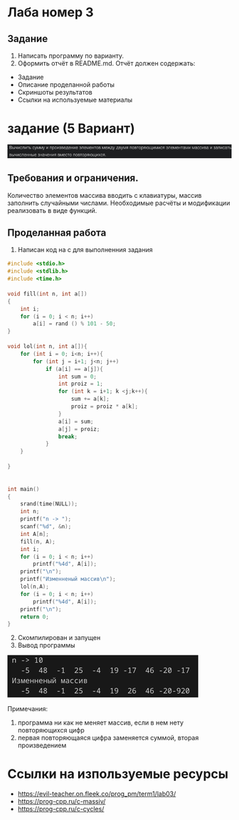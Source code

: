 # Лаба номер 3
## Задание
1. Написать программу по варианту.
2. Оформить отчёт в README.md. Отчёт должен содержать:
- Задание
- Описание проделанной работы
- Скриншоты результатов
- Ссылки на используемые материалы

# задание (5 Вариант)

![-](screen/1.png)

## Требования и ограничения. 
 Количество элементов массива вводить с клавиатуры, массив заполнить случайными числами. Необходимые расчёты и модификации реализовать в виде функций.

## Проделанная работа
1. Написан код на c для выполненния задания
```c
#include <stdio.h>
#include <stdlib.h>
#include <time.h>

void fill(int n, int a[])
{
    int i;
    for (i = 0; i < n; i++)
        a[i] = rand () % 101 - 50;
}

void lol(int n, int a[]){
    for (int i = 0; i<n; i++){
        for (int j = i+1; j<n; j++)
            if (a[i] == a[j]){
                int sum = 0;
                int proiz = 1;
                for (int k = i+1; k <j;k++){
                    sum += a[k];
                    proiz = proiz * a[k];
                }
                a[i] = sum;
                a[j] = proiz;
                break;
            }
    }
    
}


int main()
{
    srand(time(NULL));
    int n;
    printf("n -> ");
    scanf("%d", &n);
    int A[n];
    fill(n, A);
    int i;
    for (i = 0; i < n; i++)
        printf("%4d", A[i]);
    printf("\n");
    printf("Изменненый массив\n");
    lol(n,A);
    for (i = 0; i < n; i++)
        printf("%4d", A[i]);
    printf("\n");
    return 0;
}
```

2. Скомпилирован и запущен
3. Вывод программы

![-](screen/2.png)

Примечания:
1. программа ни как не меняет массив, если в нем нету повторяющихся цифр
2. первая повторяющаяся цифра заменяется суммой, вторая произведением
 
# Ссылки на изпользуемые ресурсы
- https://evil-teacher.on.fleek.co/prog_pm/term1/lab03/
- https://prog-cpp.ru/c-massiv/
- https://prog-cpp.ru/c-cycles/